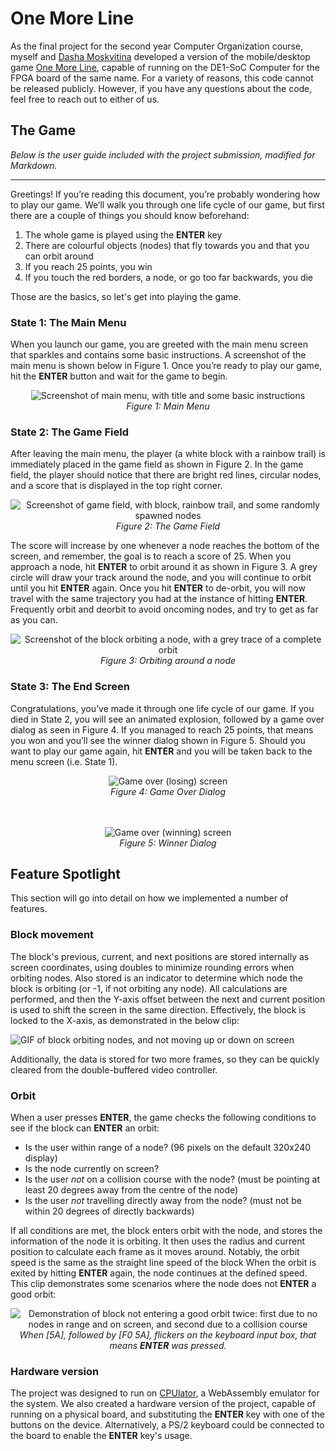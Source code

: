 # One More Line

As the final project for the second year Computer Organization course, myself and [Dasha Moskvitina](https://github.com/dasha-moskv) developed a version of the mobile/desktop game [One More Line](http://onemorelinegame.com/), capable of running on the DE1-SoC Computer for the FPGA board of the same name. For a variety of reasons, this code cannot be released publicly. However, if you have any questions about the code, feel free to reach out to either of us.

## The Game

_Below is the user guide included with the project submission, modified for Markdown._

-----

Greetings! If you’re reading this document, you’re probably wondering how to play our game. We’ll walk you through one life cycle of our game, but first there are a couple of things you should know beforehand:

1. The whole game is played using the **ENTER** key
2. There are colourful objects (nodes) that fly towards you and that you can orbit around
3. If you reach 25 points, you win
4. If you touch the red borders, a node, or go too far backwards, you die

Those are the basics, so let's get into playing the game.

### State 1: The Main Menu

When you launch our game, you are greeted with the main menu screen that sparkles and contains some basic instructions. A screenshot of the main menu is shown below in Figure 1. Once you’re ready to play our game, hit the **ENTER** button and wait for the game to begin.

<p align="center">
<img src="media/start-screen.png" alt="Screenshot of main menu, with title and some basic instructions">
<br><i>Figure 1: Main Menu</i>
</p>

### State 2: The Game Field

After leaving the main menu, the player (a white block with a rainbow trail) is immediately placed in the game field as shown in Figure 2. In the game field, the player should notice that there are bright red lines, circular nodes, and a score that is displayed in the top right corner.

<p align="center">
<img src="media/game-field.png" alt="Screenshot of game field, with block, rainbow trail, and some randomly spawned nodes">
<br><i>Figure 2: The Game Field</i>
</p>

The score will increase by one whenever a node reaches the bottom of the screen, and remember, the goal is to reach a score of 25. When you approach a node, hit **ENTER** to orbit around it as shown in Figure 3. A grey circle will draw your track around the node, and you will continue to orbit until you hit **ENTER** again. Once you hit **ENTER** to de-orbit, you will now travel with the same trajectory you had at the instance of hitting **ENTER**. Frequently orbit and deorbit to avoid oncoming nodes, and try to get as far as you can.

<p align="center">
<img src="media/in-orbit.png" alt="Screenshot of the block orbiting a node, with a grey trace of a complete orbit">
<br><i>Figure 3: Orbiting around a node</i>
</p>

### State 3: The End Screen

Congratulations, you’ve made it through one life cycle of our game. If you died in State 2, you will see an animated explosion, followed by a game over dialog as seen in Figure 4. If you managed to reach 25 points, that means you won and you’ll see the winner dialog shown in Figure 5. Should you want to play our game again, hit **ENTER** and you will be taken back to the menu screen (i.e. State 1).

<p align="center">
<img src="media/game-over.png" alt="Game over (losing) screen">
<br><i>Figure 4: Game Over Dialog</i><br><br><br>
</p>

<p align="center">
<img src="media/winner.png" alt="Game over (winning) screen">
<br><i>Figure 5: Winner Dialog</i>
</p>

## Feature Spotlight

This section will go into detail on how we implemented a number of features.

### Block movement

The block's previous, current, and next positions are stored internally as screen coordinates, using doubles to minimize rounding errors when orbiting nodes. Also stored is an indicator to determine which node the block is orbiting (or -1, if not orbiting any node). All calculations are performed, and then the Y-axis offset between the next and current position is used to shift the screen in the same direction. Effectively, the block is locked to the X-axis, as demonstrated in the below clip:

![GIF of block orbiting nodes, and not moving up or down on screen](media/block-on-rails.gif)  

Additionally, the data is stored for two more frames, so they can be quickly cleared from the double-buffered video controller.

### Orbit

When a user presses **ENTER**, the game checks the following conditions to see if the block can **ENTER** an orbit:

- Is the user within range of a node? (96 pixels on the default 320x240 display)
- Is the node currently on screen?
- Is the user _not_ on a collision course with the node? (must be pointing at least 20 degrees away from the centre of the node)
- Is the user _not_ travelling directly away from the node? (must not be within 20 degrees of directly backwards)

If all conditions are met, the block enters orbit with the node, and stores the information of the node it is orbiting. It then uses the radius and current position to calculate each frame as it moves around. Notably, the orbit speed is the same as the straight line speed of the block When the orbit is exited by hitting **ENTER** again, the node continues at the defined speed. This clip demonstrates some scenarios where the node does not **ENTER** a good orbit:

<p align="center">
<img src="media/failed-orbit.gif" alt="Demonstration of block not entering a good orbit twice: first due to no nodes in range and on screen, and second due to a collision course">
<br><i>When [5A], followed by [F0 5A], flickers on the keyboard input box, that means <b>ENTER</b> was pressed.</i>
</p>

### Hardware version

The project was designed to run on [CPUlator](https://cpulator.01xz.net/?sys=arm-de1soc), a WebAssembly emulator for the system. We also created a hardware version of the project, capable of running on a physical board, and substituting the **ENTER** key with one of the buttons on the device. Alternatively, a PS/2 keyboard could be connected to the board to enable the **ENTER** key's usage.